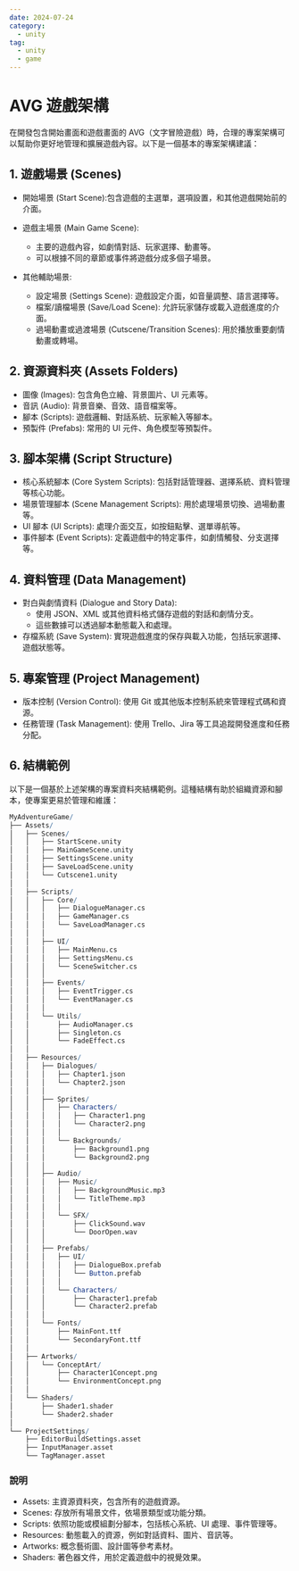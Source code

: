 ```yaml
---
date: 2024-07-24
category:
  - unity
tag:
  - unity
  - game
---
```


# AVG 遊戲架構

在開發包含開始畫面和遊戲畫面的 AVG（文字冒險遊戲）時，合理的專案架構可以幫助你更好地管理和擴展遊戲內容。以下是一個基本的專案架構建議：

## 1. 遊戲場景 (Scenes)

- 開始場景 (Start Scene):包含遊戲的主選單，選項設置，和其他遊戲開始前的介面。

- 遊戲主場景 (Main Game Scene):

  - 主要的遊戲內容，如劇情對話、玩家選擇、動畫等。
  - 可以根據不同的章節或事件將遊戲分成多個子場景。

- 其他輔助場景:
  - 設定場景 (Settings Scene): 遊戲設定介面，如音量調整、語言選擇等。
  - 檔案/讀檔場景 (Save/Load Scene): 允許玩家儲存或載入遊戲進度的介面。
  - 過場動畫或過渡場景 (Cutscene/Transition Scenes): 用於播放重要劇情動畫或轉場。

## 2. 資源資料夾 (Assets Folders)

- 圖像 (Images): 包含角色立繪、背景圖片、UI 元素等。
- 音訊 (Audio): 背景音樂、音效、語音檔案等。
- 腳本 (Scripts): 遊戲邏輯、對話系統、玩家輸入等腳本。
- 預製件 (Prefabs): 常用的 UI 元件、角色模型等預製件。

## 3. 腳本架構 (Script Structure)

- 核心系統腳本 (Core System Scripts): 包括對話管理器、選擇系統、資料管理等核心功能。
- 場景管理腳本 (Scene Management Scripts): 用於處理場景切換、過場動畫等。
- UI 腳本 (UI Scripts): 處理介面交互，如按鈕點擊、選單導航等。
- 事件腳本 (Event Scripts): 定義遊戲中的特定事件，如劇情觸發、分支選擇等。

## 4. 資料管理 (Data Management)

- 對白與劇情資料 (Dialogue and Story Data):
  - 使用 JSON、XML 或其他資料格式儲存遊戲的對話和劇情分支。
  - 這些數據可以透過腳本動態載入和處理。
- 存檔系統 (Save System): 實現遊戲進度的保存與載入功能，包括玩家選擇、遊戲狀態等。

## 5. 專案管理 (Project Management)

- 版本控制 (Version Control): 使用 Git 或其他版本控制系統來管理程式碼和資源。
- 任務管理 (Task Management): 使用 Trello、Jira 等工具追蹤開發進度和任務分配。

## 6. 結構範例

以下是一個基於上述架構的專案資料夾結構範例。這種結構有助於組織資源和腳本，使專案更易於管理和維護：

```mathematica
MyAdventureGame/
├── Assets/
│   ├── Scenes/
│   │   ├── StartScene.unity
│   │   ├── MainGameScene.unity
│   │   ├── SettingsScene.unity
│   │   ├── SaveLoadScene.unity
│   │   └── Cutscene1.unity
│   │
│   ├── Scripts/
│   │   ├── Core/
│   │   │   ├── DialogueManager.cs
│   │   │   ├── GameManager.cs
│   │   │   └── SaveLoadManager.cs
│   │   │
│   │   ├── UI/
│   │   │   ├── MainMenu.cs
│   │   │   ├── SettingsMenu.cs
│   │   │   └── SceneSwitcher.cs
│   │   │
│   │   ├── Events/
│   │   │   ├── EventTrigger.cs
│   │   │   └── EventManager.cs
│   │   │
│   │   └── Utils/
│   │       ├── AudioManager.cs
│   │       ├── Singleton.cs
│   │       └── FadeEffect.cs
│   │
│   ├── Resources/
│   │   ├── Dialogues/
│   │   │   ├── Chapter1.json
│   │   │   └── Chapter2.json
│   │   │
│   │   ├── Sprites/
│   │   │   ├── Characters/
│   │   │   │   ├── Character1.png
│   │   │   │   └── Character2.png
│   │   │   │
│   │   │   └── Backgrounds/
│   │   │       ├── Background1.png
│   │   │       └── Background2.png
│   │   │
│   │   ├── Audio/
│   │   │   ├── Music/
│   │   │   │   ├── BackgroundMusic.mp3
│   │   │   │   └── TitleTheme.mp3
│   │   │   │
│   │   │   └── SFX/
│   │   │       ├── ClickSound.wav
│   │   │       └── DoorOpen.wav
│   │   │
│   │   ├── Prefabs/
│   │   │   ├── UI/
│   │   │   │   ├── DialogueBox.prefab
│   │   │   │   └── Button.prefab
│   │   │   │
│   │   │   └── Characters/
│   │   │       ├── Character1.prefab
│   │   │       └── Character2.prefab
│   │   │
│   │   └── Fonts/
│   │       ├── MainFont.ttf
│   │       └── SecondaryFont.ttf
│   │
│   ├── Artworks/
│   │   └── ConceptArt/
│   │       ├── Character1Concept.png
│   │       └── EnvironmentConcept.png
│   │
│   └── Shaders/
│       ├── Shader1.shader
│       └── Shader2.shader
│
└── ProjectSettings/
    ├── EditorBuildSettings.asset
    ├── InputManager.asset
    └── TagManager.asset

```

### 說明

- Assets: 主資源資料夾，包含所有的遊戲資源。
- Scenes: 存放所有場景文件，依場景類型或功能分類。
- Scripts: 依照功能或模組劃分腳本，包括核心系統、UI 處理、事件管理等。
- Resources: 動態載入的資源，例如對話資料、圖片、音訊等。
- Artworks: 概念藝術圖、設計圖等參考素材。
- Shaders: 著色器文件，用於定義遊戲中的視覺效果。
